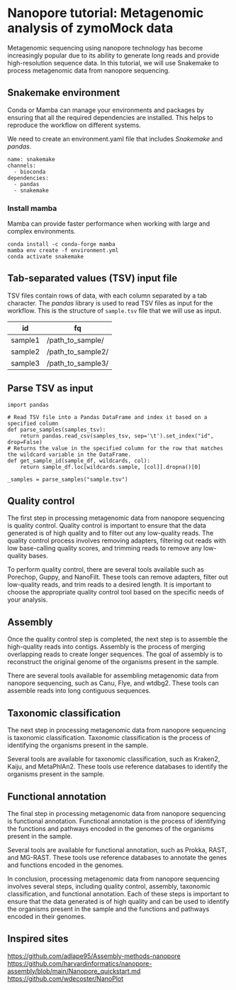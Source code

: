 # Nanopore tutorial: Metagenomic analysis of zymoMock data  

Metagenomic sequencing using nanopore technology has become increasingly popular due to its ability to generate long reads and provide high-resolution sequence data.
In this tutorial, we will use Snakemake to process metagenomic data from nanopore sequencing.

## Snakemake environment

Conda or Mamba can manage your environments and packages by ensuring that all the required dependencies are installed.
This helps to reproduce the workflow on different systems.

We need to create an environment.yaml file that includes *Snakemake* and *pandas*.

```
name: snakemake
channels:
  - bioconda
dependencies:
  - pandas
  - snakemake
```

### Install mamba

Mamba can provide faster performance when working with large and complex environments.

```
conda install -c conda-forge mamba
mamba env create -f environment.yml
conda activate snakemake
```

## Tab-separated values (TSV) input file

TSV files contain rows of data, with each column separated by a tab character. 
The *pandas* library is used to read TSV files as input for the workflow. 
This is the structure of `sample.tsv` file that we will use as input.

| id | fq |
|----|----|
|sample1|/path_to_sample/|
|sample2|/path_to_sample2/|
|sample3|/path_to_sample3/


## Parse TSV as input

```
import pandas

# Read TSV file into a Pandas DataFrame and index it based on a specified column
def parse_samples(samples_tsv):
    return pandas.read_csv(samples_tsv, sep='\t').set_index("id", drop=False)
# Returns the value in the specified column for the row that matches the wildcard variable in the DataFrame. 
def get_sample_id(sample_df, wildcards, col):
    return sample_df.loc[wildcards.sample, [col]].dropna()[0]
    
_samples = parse_samples("sample.tsv")

```

## Quality control
The first step in processing metagenomic data from nanopore sequencing is quality control. Quality control is important to ensure that the data generated is of high quality and to filter out any low-quality reads. The quality control process involves removing adapters, filtering out reads with low base-calling quality scores, and trimming reads to remove any low-quality bases.

To perform quality control, there are several tools available such as Porechop, Guppy, and NanoFilt. These tools can remove adapters, filter out low-quality reads, and trim reads to a desired length. It is important to choose the appropriate quality control tool based on the specific needs of your analysis.




## Assembly
Once the quality control step is completed, the next step is to assemble the high-quality reads into contigs. Assembly is the process of merging overlapping reads to create longer sequences. The goal of assembly is to reconstruct the original genome of the organisms present in the sample.

There are several tools available for assembling metagenomic data from nanopore sequencing, such as Canu, Flye, and wtdbg2. These tools can assemble reads into long contiguous sequences.

## Taxonomic classification
The next step in processing metagenomic data from nanopore sequencing is taxonomic classification. Taxonomic classification is the process of identifying the organisms present in the sample.

Several tools are available for taxonomic classification, such as Kraken2, Kaiju, and MetaPhlAn2. These tools use reference databases to identify the organisms present in the sample.

## Functional annotation
The final step in processing metagenomic data from nanopore sequencing is functional annotation. Functional annotation is the process of identifying the functions and pathways encoded in the genomes of the organisms present in the sample.

Several tools are available for functional annotation, such as Prokka, RAST, and MG-RAST. These tools use reference databases to annotate the genes and functions encoded in the genomes.

In conclusion, processing metagenomic data from nanopore sequencing involves several steps, including quality control, assembly, taxonomic classification, and functional annotation. Each of these steps is important to ensure that the data generated is of high quality and can be used to identify the organisms present in the sample and the functions and pathways encoded in their genomes.


## Inspired sites
https://github.com/adlape95/Assembly-methods-nanopore
https://github.com/harvardinformatics/nanopore-assembly/blob/main/Nanopore_quickstart.md
https://github.com/wdecoster/NanoPlot
